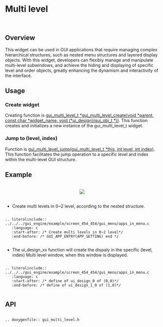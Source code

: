 # Multi level
<br>

## Overview

This widget can be used in GUI applications that require managing complex hierarchical structures, such as nested menu structures and layered display objects. With this widget, developers can flexibly manage and manipulate multi-level subwindows, and achieve the hiding and displaying of specific level and order objects, greatly enhancing the dynamism and interactivity of the interface.

## Usage

### Create widget

Creating function is [gui_multi_level_t *gui_multi_level_create(void *parent, const char *widget_name, void (*ui_design)(gui_obj_t *))](#gui_multi_level_create). This function creates and initializes a new instance of the gui_multi_level_t widget.
### Jump to (level, index)

Function is [gui_multi_level_jump(gui_multi_level_t  *this, int level, int index)](#gui_multi_level_jump). This function facilitates the jump operation to a specific level and index within the multi-level GUI structure.

## Example
<br>
<div style="text-align: center"><img src="https://foruda.gitee.com/images/1721110120571099429/3f91cdae_10088396.gif"  /></div>
<br>

- Create multi levels in 0~2 level, according to the nested structure. 
```eval_rst

.. literalinclude:: ../../../gui_engine/example/screen_454_454/gui_menu/apps_in_menu.c
   :language: c
   :start-after: /* Create multi levels in 0~2 level*/
   :end-before: /* GUI_APP_ENTRY(APP_SETTING) end */


```
- The ui_design_xx function will create the dispaly in the specific (level, index) Multi level window, when this window is displayed.
```eval_rst

.. literalinclude:: ../../../gui_engine/example/screen_454_454/gui_menu/apps_in_menu.c
   :language: c
   :start-after: /* define of ui_design_0 of (0,0)*/
   :end-before: /* define of ui_design_1_0 of (1,0)*/


```
<span id = "gui_multi_level_create">

## API

</span>

```eval_rst

.. doxygenfile:: gui_multi_level.h

```
